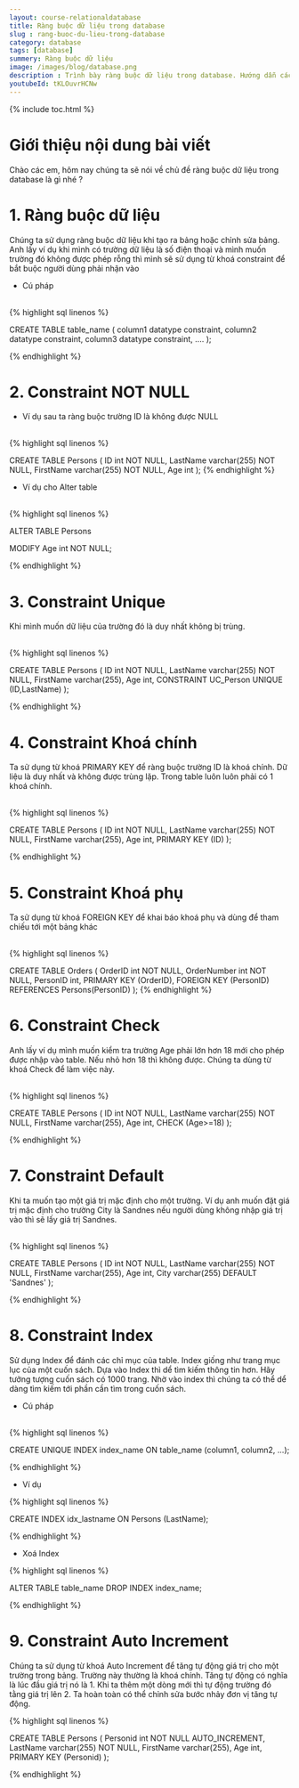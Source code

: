 ```yaml
---
layout: course-relationaldatabase
title: Ràng buộc dữ liệu trong database
slug : rang-buoc-du-lieu-trong-database
category: database
tags: [database]
summery: Ràng buộc dữ liệu    
image: /images/blog/database.png
description : Trình bày ràng buộc dữ liệu trong database. Hướng dẫn cách sử dụng ràng buộc dữ liệu  trong database
youtubeId: tKLOuvrHCNw
---
```


{% include toc.html %}

# **Giới thiệu nội dung bài viết**

Chào các em, hôm nay chúng ta sẽ nói về chủ đề ràng buộc dữ liệu trong database là gì nhé ?

# **1. Ràng buộc dữ liệu**

Chúng ta sử dụng ràng buộc dữ liệu khi tạo ra bảng hoặc chỉnh sửa bảng. Anh lấy ví dụ khi mình có trường dữ liệu là số điện thoại và mình muốn trường đó không được phép rỗng thì mình sẽ sử dụng từ khoá constraint để bắt buộc người dùng phải nhận vào

- Cú pháp

<br>
{% highlight sql linenos %}

CREATE TABLE table_name (
    column1 datatype constraint,
    column2 datatype constraint,
    column3 datatype constraint,
    ....
);

{% endhighlight %}


# **2. Constraint NOT NULL**

- Ví dụ sau ta ràng buộc trường ID là không được NULL

<br>
{% highlight sql linenos %}

CREATE TABLE Persons (
    ID int NOT NULL,
    LastName varchar(255) NOT NULL,
    FirstName varchar(255) NOT NULL,
    Age int
);
{% endhighlight %}

- Ví dụ cho Alter table

<br>
{% highlight sql linenos %}

ALTER TABLE Persons

MODIFY Age int NOT NULL; 

{% endhighlight %}

# **3. Constraint Unique**

Khi mình muốn dữ liệu của trường đó là duy nhất không bị trùng.

<br>
{% highlight sql linenos %}

CREATE TABLE Persons (
    ID int NOT NULL,
    LastName varchar(255) NOT NULL,
    FirstName varchar(255),
    Age int,
    CONSTRAINT UC_Person UNIQUE (ID,LastName)
); 

{% endhighlight %}

# **4. Constraint Khoá chính**

Ta sử dụng từ khoá PRIMARY KEY để ràng buộc trường ID là khoá chính. Dữ liệu là duy nhất và không được trùng lặp. Trong table luôn luôn phải có 1 khoá chính.

<br>
{% highlight sql linenos %}

CREATE TABLE Persons (
    ID int NOT NULL,
    LastName varchar(255) NOT NULL,
    FirstName varchar(255),
    Age int,
    PRIMARY KEY (ID)
); 

{% endhighlight %}

# **5. Constraint Khoá phụ**

Ta sử dụng từ khoá FOREIGN KEY để khai báo khoá phụ và dùng để tham chiếu tới một bảng khác

<br>
{% highlight sql linenos %}

CREATE TABLE Orders (
    OrderID int NOT NULL,
    OrderNumber int NOT NULL,
    PersonID int,
    PRIMARY KEY (OrderID),
    FOREIGN KEY (PersonID) REFERENCES Persons(PersonID)
); 
{% endhighlight %}

# **6. Constraint Check**

Anh lấy ví dụ mình muốn kiểm tra trường Age phải lớn hơn 18 mới cho phép được nhập vào table. Nếu nhỏ hơn 18 thì không được. Chúng ta dùng từ khoá Check để làm việc này.

<br>
{% highlight sql linenos %}

CREATE TABLE Persons (
    ID int NOT NULL,
    LastName varchar(255) NOT NULL,
    FirstName varchar(255),
    Age int,
    CHECK (Age>=18)
);

{% endhighlight %}

# **7. Constraint Default**

Khi ta muốn tạo một giá trị mặc định cho một trường. Ví dụ anh muốn đặt giá trị mặc định cho trường City là Sandnes nếu người dùng không nhập giá trị vào thì sẽ lấy giá trị Sandnes.

<br>
{% highlight sql linenos %}

CREATE TABLE Persons (
    ID int NOT NULL,
    LastName varchar(255) NOT NULL,
    FirstName varchar(255),
    Age int,
    City varchar(255) DEFAULT 'Sandnes'
); 

{% endhighlight %}

# **8. Constraint Index**

Sử dụng Index để đánh các chỉ mục của table. Index giống như trang mục lục của một cuốn sách. Dựa vào Index thì dể tìm kiếm thông tin hơn. Hãy tưởng tượng cuốn sách có 1000 trang. Nhờ vào index thì chúng ta có thể dể dàng tìm kiếm tới phần cần tìm trong cuốn sách.

- Cú pháp

<br>
{% highlight sql linenos %}

CREATE UNIQUE INDEX index_name
ON table_name (column1, column2, ...); 

{% endhighlight %}

- Ví dụ

{% highlight sql linenos %}

CREATE INDEX idx_lastname
ON Persons (LastName); 

{% endhighlight %}

- Xoá Index

{% highlight sql linenos %}

ALTER TABLE table_name
DROP INDEX index_name; 

{% endhighlight %}

# **9. Constraint Auto Increment**

Chúng ta sử dụng từ khoá Auto Increment để tăng tự động giá trị cho một trường trong bảng. Trường này thường là khoá chính. Tăng tự động có nghĩa là lúc đầu giá trị nó là 1. Khi ta thêm một dòng mới thì tự động trường đó tằng giá trị lên 2. Ta hoàn toàn có thể chỉnh sửa bước nhảy đơn vị tăng tự động.

{% highlight sql linenos %}

CREATE TABLE Persons (
    Personid int NOT NULL AUTO_INCREMENT,
    LastName varchar(255) NOT NULL,
    FirstName varchar(255),
    Age int,
    PRIMARY KEY (Personid)
); 

{% endhighlight %}



















































